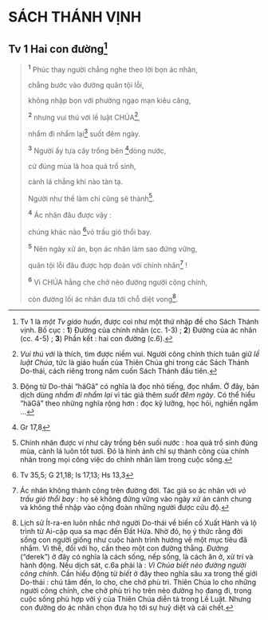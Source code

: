 # SÁCH THÁNH VỊNH

## Tv 1 Hai con đường[^1-f653a651-3554-4579-899b-a8826df8c497]

> <sup><b>1</b></sup> Phúc thay người chẳng nghe theo lời bọn ác nhân,
>
> chẳng bước vào đường quân tội lỗi,
>
> không nhập bọn với phường ngạo mạn kiêu căng,
>
> <sup><b>2</b></sup> nhưng vui thú với lề luật CHÚA[^2-f653a651-3554-4579-899b-a8826df8c497],
>
> nhẩm đi nhẩm lại[^3-f653a651-3554-4579-899b-a8826df8c497] suốt đêm ngày.
>
> <sup><b>3</b></sup> Người ấy tựa cây trồng bên [^1@-f653a651-3554-4579-899b-a8826df8c497]dòng nước,
>
> cứ đúng mùa là hoa quả trổ sinh,
>
> cành lá chẳng khi nào tàn tạ.
>
> Người như thế làm chi cũng sẽ thành[^4-f653a651-3554-4579-899b-a8826df8c497].
>
> <sup><b>4</b></sup> Ác nhân đâu được vậy :
>
> chúng khác nào [^2@-f653a651-3554-4579-899b-a8826df8c497]vỏ trấu gió thổi bay.
>
> <sup><b>5</b></sup> Nên ngày xử án, bọn ác nhân làm sao đứng vững,
>
> quân tội lỗi đâu được hợp đoàn với chính nhân[^5-f653a651-3554-4579-899b-a8826df8c497] !
>
> <sup><b>6</b></sup> Vì CHÚA hằng che chở nẻo đường người công chính,
>
> còn đường lối ác nhân đưa tới chỗ diệt vong[^6-f653a651-3554-4579-899b-a8826df8c497].

[^1-f653a651-3554-4579-899b-a8826df8c497]: Tv 1 là _một Tv giáo huấn_, được coi như một thứ nhập đề cho Sách Thánh vịnh. Bố cục : **1**) Đường của chính nhân (cc. 1-3) ; **2**) Đường của ác nhân (cc. 4-5) ; **3**) Phần kết : hai con đường (c.6).

[^2-f653a651-3554-4579-899b-a8826df8c497]: _Vui thú với_ là thích, tìm được niềm vui. Người công chính thích tuân giữ _lề luật Chúa_, tức là giáo huấn của Thiên Chúa ghi trong các Sách Thánh Do-thái, cách riêng trong năm cuốn Sách Thánh đầu tiên.

[^3-f653a651-3554-4579-899b-a8826df8c497]: Động từ Do-thái “häGâ” có nghĩa là đọc nhỏ tiếng, đọc nhẩm. Ở đây, bản dịch dùng _nhẩm đi nhẩm lại_ vì tác giả thêm _suốt đêm ngày_. Có thể hiểu “häGâ” theo những nghĩa rộng hơn : đọc kỹ lưỡng, học hỏi, nghiền ngẫm ...

[^4-f653a651-3554-4579-899b-a8826df8c497]: Chính nhân được ví như cây trồng bên suối nước : hoa quả trổ sinh đúng mùa, cành lá luôn tốt tươi. Đó là hình ảnh chỉ sự thành công của chính nhân trong mọi công việc do chính nhân làm trong cuộc sống.

[^5-f653a651-3554-4579-899b-a8826df8c497]: Ác nhân không thành công trên đường đời. Tác giả so ác nhân với _vỏ trấu gió thổi bay_ : họ sẽ không đứng vững vào ngày xử án cánh chung và không thể nhập vào cộng đoàn những người được cứu độ.

[^6-f653a651-3554-4579-899b-a8826df8c497]: Lịch sử Ít-ra-en luôn nhắc nhở người Do-thái về biến cố Xuất Hành và lộ trình từ Ai-cập qua sa mạc đến Đất Hứa. Nhờ đó, họ ý thức rằng đời sống con người giống như cuộc hành trình hướng về một mục tiêu đã nhắm. Vì thế, đối với họ, cần theo một con đường thẳng. _Đường_ (“derek”) ở đây có nghĩa là cách sống, nếp sống, là cách ăn ở, xử trí và hành động. Nếu dịch sát, c.6a phải là : _Vì Chúa biết nẻo đường người công chính_. Cần hiểu động từ _biết_ ở đây theo nghĩa sâu xa trong thế giới Do-thái : chú tâm đến, lo cho, che chở phù trì. Thiên Chúa lo cho những người công chính, che chở phù trì họ trên nẻo đường họ đang đi, trong cuộc sống phù hợp với ý của Thiên Chúa diễn tả trong Lề Luật. Nhưng con đường do ác nhân chọn đưa họ tới sự huỷ diệt và cái chết.

[^1@-f653a651-3554-4579-899b-a8826df8c497]: Gr 17,8

[^2@-f653a651-3554-4579-899b-a8826df8c497]: Tv 35,5; G 21,18; Is 17,13; Hs 13,3
